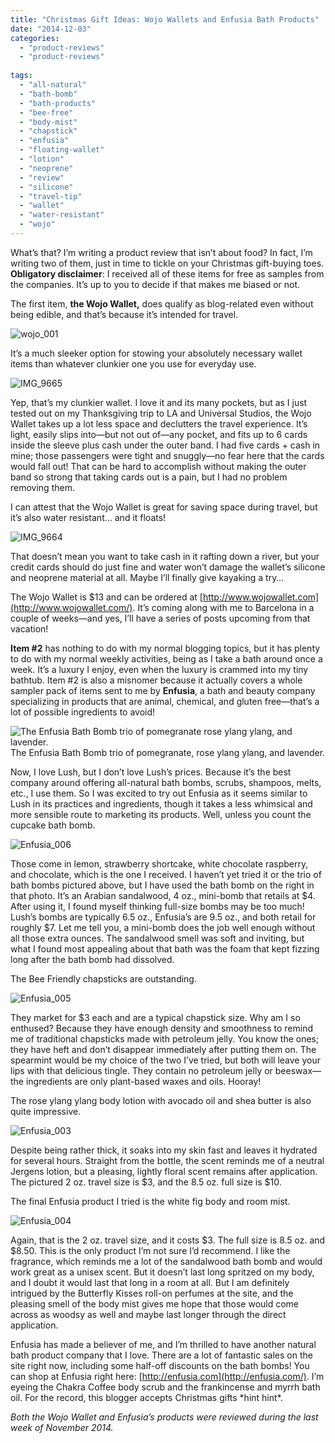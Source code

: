 ```yaml
---
title: "Christmas Gift Ideas: Wojo Wallets and Enfusia Bath Products"
date: "2014-12-03"
categories:
  - "product-reviews"
  - "product-reviews"
  
tags:
  - "all-natural"
  - "bath-bomb"
  - "bath-products"
  - "bee-free"
  - "body-mist"
  - "chapstick"
  - "enfusia"
  - "floating-wallet"
  - "lotion"
  - "neoprene"
  - "review"
  - "silicone"
  - "travel-tip"
  - "wallet"
  - "water-resistant"
  - "wojo"
---
```


What’s that? I’m writing a product review that isn’t about food? In fact, I’m writing two of them, just in time to tickle on your Christmas gift-buying toes. **Obligatory disclaimer**: I received all of these items for free as samples from the companies. It’s up to you to decide if that makes me biased or not.

The first item, **the Wojo Wallet,** does qualify as blog-related even without being edible, and that’s because it’s intended for travel.

![wojo_001](http://www.rebeccagomezfarrell.com/wp-content/uploads/2014/12/wojo_001-500x332.jpg)

It’s a much sleeker option for stowing your absolutely necessary wallet items than whatever clunkier one you use for everyday use.

![IMG_9665](http://www.rebeccagomezfarrell.com/wp-content/uploads/2014/12/IMG_9665-500x333.jpg)

Yep, that’s my clunkier wallet. I love it and its many pockets, but as I just tested out on my Thanksgiving trip to LA and Universal Studios, the Wojo Wallet takes up a lot less space and declutters the travel experience. It’s light, easily slips into—but not out of—any pocket, and fits up to 6 cards inside the sleeve plus cash under the outer band. I had five cards + cash in mine; those passengers were tight and snuggly—no fear here that the cards would fall out! That can be hard to accomplish without making the outer band so strong that taking cards out is a pain, but I had no problem removing them.

I can attest that the Wojo Wallet is great for saving space during travel, but it’s also water resistant… and it floats!

![IMG_9664](http://www.rebeccagomezfarrell.com/wp-content/uploads/2014/12/IMG_9664-284x500.jpg)

That doesn’t mean you want to take cash in it rafting down a river, but your credit cards should do just fine and water won’t damage the wallet’s silicone and neoprene material at all. Maybe I’ll finally give kayaking a try…

The Wojo Wallet is $13 and can be ordered at [http://www.wojowallet.com](http://www.wojowallet.com/). It’s coming along with me to Barcelona in a couple of weeks—and yes, I’ll have a series of posts upcoming from that vacation!

**Item #2** has nothing to do with my normal blogging topics, but it has plenty to do with my normal weekly activities, being as I take a bath around once a week. It’s a luxury I enjoy, even when the luxury is crammed into my tiny bathtub. Item #2 is also a misnomer because it actually covers a whole sampler pack of items sent to me by **Enfusia**, a bath and beauty company specializing in products that are animal, chemical, and gluten free—that’s a lot of possible ingredients to avoid!




<div class="caption">

![The Enfusia Bath Bomb trio of pomegranate rose ylang ylang, and lavender.](http://www.rebeccagomezfarrell.com/wp-content/uploads/2014/12/Enfusia_001-500x318.jpg) The Enfusia Bath Bomb trio of pomegranate, rose ylang ylang, and lavender.</div>


Now, I love Lush, but I don’t love Lush’s prices. Because it’s the best company around offering all-natural bath bombs, scrubs, shampoos, melts, etc., I use them. So I was excited to try out Enfusia as it seems similar to Lush in its practices and ingredients, though it takes a less whimsical and more sensible route to marketing its products. Well, unless you count the cupcake bath bomb.

![Enfusia_006](http://www.rebeccagomezfarrell.com/wp-content/uploads/2014/12/Enfusia_006-500x332.jpg)

Those come in lemon, strawberry shortcake, white chocolate raspberry, and chocolate, which is the one I received. I haven’t yet tried it or the trio of bath bombs pictured above, but I have used the bath bomb on the right in that photo. It’s an Arabian sandalwood, 4 oz., mini-bomb that retails at $4. After using it, I found myself thinking full-size bombs may be too much! Lush’s bombs are typically 6.5 oz., Enfusia’s are 9.5 oz., and both retail for roughly $7. Let me tell you, a mini-bomb does the job well enough without all those extra ounces. The sandalwood smell was soft and inviting, but what I found most appealing about that bath was the foam that kept fizzing long after the bath bomb had dissolved.

The Bee Friendly chapsticks are outstanding.

![Enfusia_005](http://www.rebeccagomezfarrell.com/wp-content/uploads/2014/12/Enfusia_005-338x500.jpg)

They market for $3 each and are a typical chapstick size. Why am I so enthused? Because they have enough density and smoothness to remind me of traditional chapsticks made with petroleum jelly. You know the ones; they have heft and don’t disappear immediately after putting them on. The spearmint would be my choice of the two I’ve tried, but both will leave your lips with that delicious tingle. They contain no petroleum jelly or beeswax—the ingredients are only plant-based waxes and oils. Hooray!

The rose ylang ylang body lotion with avocado oil and shea butter is also quite impressive.

![Enfusia_003](http://www.rebeccagomezfarrell.com/wp-content/uploads/2014/12/Enfusia_003-332x500.jpg)

Despite being rather thick, it soaks into my skin fast and leaves it hydrated for several hours. Straight from the bottle, the scent reminds me of a neutral Jergens lotion, but a pleasing, lightly floral scent remains after application. The pictured 2 oz. travel size is $3, and the 8.5 oz. full size is $10.

The final Enfusia product I tried is the white fig body and room mist.

![Enfusia_004](http://www.rebeccagomezfarrell.com/wp-content/uploads/2014/12/Enfusia_004-309x500.jpg)

Again, that is the 2 oz. travel size, and it costs $3. The full size is 8.5 oz. and $8.50. This is the only product I’m not sure I’d recommend. I like the fragrance, which reminds me a lot of the sandalwood bath bomb and would work great as a unisex scent. But it doesn’t last long spritzed on my body, and I doubt it would last that long in a room at all. But I am definitely intrigued by the Butterfly Kisses roll-on perfumes at the site, and the pleasing smell of the body mist gives me hope that those would come across as woodsy as well and maybe last longer through the direct application.

Enfusia has made a believer of me, and I’m thrilled to have another natural bath product company that I love. There are a lot of fantastic sales on the site right now, including some half-off discounts on the bath bombs! You can shop at Enfusia right here: [http://enfusia.com](http://enfusia.com/). I’m eyeing the Chakra Coffee body scrub and the frankincense and myrrh bath oil. For the record, this blogger accepts Christmas gifts \*hint hint\*.

_Both the Wojo Wallet and Enfusia’s products were reviewed during the last week of November 2014._
